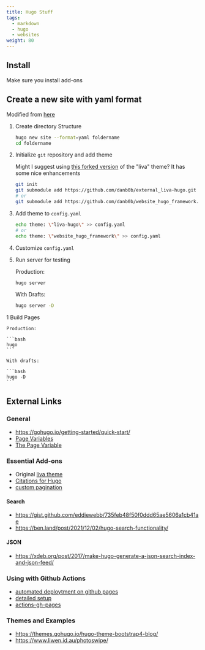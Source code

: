 ```yaml
---
title: Hugo Stuff
tags:
  - markdown
  - hugo
  - websites
weight: 80
---
```


## Install

Make sure you install add-ons

## Create a new site with yaml format

Modified from [here](https://gohugo.io/getting-started/quick-start/)

1. Create directory Structure

    ```bash
    hugo new site --format=yaml foldername
    cd foldername
    ```

1. Initialize ```git``` repository and add theme

    Might I suggest using [this forked version](https://github.com/danb0b/external_liva-hugo) of the "liva" theme?  It has some nice enhancements

    ```bash
    git init
    git submodule add https://github.com/danb0b/external_liva-hugo.git themes/liva-hugo
    # or
    git submodule add https://github.com/danb0b/website_hugo_framework.git themes/website_hugo_framework
    ```
    
1. Add theme to ```config.yaml```

    ```bash
    echo theme: \"liva-hugo\" >> config.yaml
    # or 
    echo theme: \"website_hugo_framework\" >> config.yaml
    ```

1. Customize ```config.yaml```

1. Run server for testing

    Production:

    ```bash
    hugo server
    ```

    With Drafts:

    ```bash
    hugo server -D
    ```

1 Build Pages

    Production:

    ```bash
    hugo
    ```

    With drafts:

    ```bash
    hugo -D
    ```

## External Links

### General
* <https://gohugo.io/getting-started/quick-start/>
* [Page Variables](https://gohugo.io/variables/page/#pages)
* [The Page Variable](https://gohugo.io/variables/page/#pages)


### Essential Add-ons
* Original [liva theme](https://github.com/gethugothemes/liva-hugo)
* [Citations for Hugo](https://github.com/loup-brun/hugo-cite)
* [custom pagination](https://glennmccomb.com/articles/how-to-build-custom-hugo-pagination/)

#### Search

* <https://gist.github.com/eddiewebb/735feb48f50f0ddd65ae5606a1cb41ae>
* <https://ben.land/post/2021/12/02/hugo-search-functionality/>

#### JSON

* <https://xdeb.org/post/2017/make-hugo-generate-a-json-search-index-and-json-feed/>

### Using with Github Actions
* [automated deploytment on github pages](https://medium.com/@asishrs/automate-your-github-pages-deployment-using-hugo-and-actions-518b959a51f9)
* [detailed setup](https://github.com/peaceiris/actions-hugo)
* [actions-gh-pages](https://github.com/peaceiris/actions-gh-pages#getting-started)

### Themes and Examples
* <https://themes.gohugo.io/hugo-theme-bootstrap4-blog/>
* <https://www.liwen.id.au/photoswipe/>



